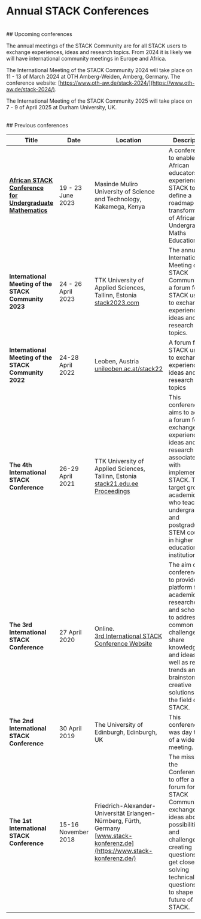 # Annual STACK Conferences

<br/>
## Upcoming conferences

The annual meetings of the STACK Community are for all STACK users to exchange experiences, ideas and research topics.
From 2024 it is likely we will have international community meetings in Europe and Africa.

The International Meeting of the STACK Community 2024 will take place on 11 - 13 of March 2024 at OTH Amberg-Weiden, Amberg, Germany.
The conference website: [https://www.oth-aw.de/stack-2024/](https://www.oth-aw.de/stack-2024/).

The International Meeting of the STACK Community 2025 will take place on 7 - 9 of April 2025 at Durham University, UK.

<br/>
## Previous conferences

| Title                                                        | Date                       | Location                                                     | Description                                                  |
| ------------------------------------------------------------ | -------------------------- | ------------------------------------------------------------ | ------------------------------------------------------------ |
| **[African STACK Conference for Undergraduate Mathematics](/Events/2023-06-19-AfricanSTACKConference)**     | 19 - 23 June 2023 | Masinde Muliro University of Science and Technology, Kakamega, Kenya | A conference to enable African educators with experience on STACK to define a roadmap for transformation of African Undergraduate Maths Education |
|**International Meeting of the STACK Community 2023**         |24 - 26 April <br>2023<br/> | TTK University of Applied Sciences, Tallinn, Estonia <br> [stack2023.com](https://stack2023.com/) | The annual International Meeting of the STACK Community is a forum for all STACK users to exchange experiences, ideas and research topics.
**International Meeting of the STACK Community 2022**        | 24-28 April <br/>2022<br/>   | Leoben, Austria<br>[unileoben.ac.at/stack22](https://www.unileoben.ac.at/stack22/) | A forum for all STACK users to exchange experiences, ideas and research topics |
| **The 4th International STACK Conference**                   | 26-29 April <br/>2021      | TTK University of Applied Sciences, Tallinn, Estonia<br>[stack21.edu.ee](https://www.stack21.edu.ee/)<br>[Proceedings](https://zenodo.org/communities/stack2021) | This conference aims to act as a forum for the exchange of experience, ideas and research associated with implementing STACK. The target group is academics who teach undergraduate and postgraduate STEM courses in higher education institutions. |
| **The 3rd International STACK Conference**                   | 27 April <br/>2020         | Online.<br/>[3rd International STACK Conference Website](https://sites.google.com/tktk.ee/27-28april2020tallinnestonia) | The aim of the conference is to provide a platform for academics, researchers, and scholars, to address common challenges, share knowledge and ideas as well as recent trends and brainstorm creative solutions in the field of STACK. |
| **The 2nd International STACK Conference**                   | 30 April <br/>2019         | The University of Edinburgh, Edinburgh, UK | This conference was day two of a wider meeting. |
| **The 1st International STACK Conference**                   | 15-16 November <br/>2018   | Friedrich-Alexander-Universität Erlangen-Nürnberg, Fürth, Germany<br>[www.stack-konferenz.de](https://www.stack-konferenz.de/) | The mission of the Conference is to offer a forum for the STACK Community, to exchange ideas about possibilities and challenges in creating questions, to get closer to solving technical questions and to shape the future of STACK. |

